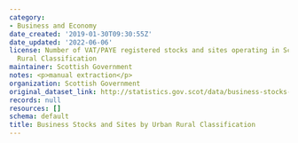 ```yaml
---
category:
- Business and Economy
date_created: '2019-01-30T09:30:55Z'
date_updated: '2022-06-06'
license: Number of VAT/PAYE registered stocks and sites operating in Scotland by Urban
  Rural Classification
maintainer: Scottish Government
notes: <p>manual extraction</p>
organization: Scottish Government
original_dataset_link: http://statistics.gov.scot/data/business-stocks-and-sites-by-urban-rural-classification
records: null
resources: []
schema: default
title: Business Stocks and Sites by Urban Rural Classification
---
```

